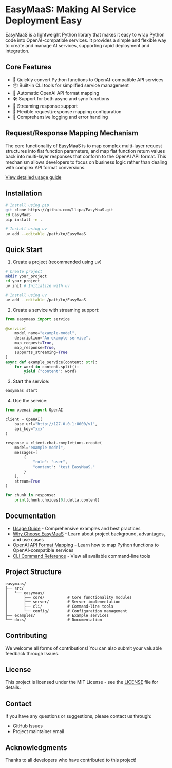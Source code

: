 # EasyMaaS: Making AI Service Deployment Easy

EasyMaaS is a lightweight Python library that makes it easy to wrap Python code into OpenAI-compatible services. It provides a simple and flexible way to create and manage AI services, supporting rapid deployment and integration.

## Core Features

- 🚀 Quickly convert Python functions to OpenAI-compatible API services
- 📦 Built-in CLI tools for simplified service management
- 🔌 Automatic OpenAI API format mapping
- 🛠️ Support for both async and sync functions
- 🌊 Streaming response support
- 🔄 Flexible request/response mapping configuration
- 📝 Comprehensive logging and error handling

## Request/Response Mapping Mechanism

The core functionality of EasyMaaS is to map complex multi-layer request structures into flat function parameters, and map flat function return values back into multi-layer responses that conform to the OpenAI API format. This mechanism allows developers to focus on business logic rather than dealing with complex API format conversions.

[View detailed usage guide](docs/en/usage_guide.md)

## Installation

```bash
# Install using pip
git clone https://github.com/llipa/EasyMaaS.git
cd EasyMaaS
pip install -e .

# Install using uv
uv add --editable /path/to/EasyMaaS
```

## Quick Start

1. Create a project (recommended using uv)

```bash
# Create project
mkdir your_project
cd your_project
uv init # Initialize with uv

# Install using uv
uv add --editable /path/to/EasyMaaS
```

2. Create a service with streaming support:

```python
from easymaas import service

@service(
    model_name="example-model",
    description="An example service",
    map_request=True,
    map_response=True,
    supports_streaming=True
)
async def example_service(content: str):
    for word in content.split():
        yield {"content": word}
```

3. Start the service:

```bash
easymaas start
```

4. Use the service:

```python
from openai import OpenAI

client = OpenAI(
    base_url="http://127.0.0.1:8000/v1",
    api_key="xxx"
)

response = client.chat.completions.create(
    model="example-model",
    messages=[
        {
            "role": "user",
            "content": "test EasyMaaS."
        }
    ],
    stream=True
)

for chunk in response:
    print(chunk.choices[0].delta.content)
```

## Documentation

- [Usage Guide](docs/en/usage_guide.md) - Comprehensive examples and best practices
- [Why Choose EasyMaaS](docs/en/why_easymaas.md) - Learn about project background, advantages, and use cases
- [OpenAI API Format Mapping](docs/en/openai_api_format.md) - Learn how to map Python functions to OpenAI-compatible services
- [CLI Command Reference](docs/en/cli_reference.md) - View all available command-line tools

## Project Structure

```
easymaas/
├── src/
│   └── easymaas/
│       ├── core/          # Core functionality modules
│       ├── server/        # Server implementation
│       ├── cli/           # Command-line tools
│       └── config/        # Configuration management
├── examples/              # Example services
└── docs/                  # Documentation
```

## Contributing

We welcome all forms of contributions! You can also submit your valuable feedback through Issues.

## License

This project is licensed under the MIT License - see the [LICENSE](LICENSE) file for details.

## Contact

If you have any questions or suggestions, please contact us through:
- GitHub Issues
- Project maintainer email

## Acknowledgments

Thanks to all developers who have contributed to this project!